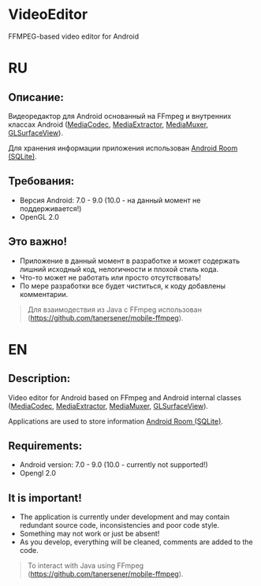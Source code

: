 # VideoEditor
 FFMPEG-based video editor for Android
 
# RU
## Описание:

Видеоредактор для Android основанный на FFmpeg и внутренних классах Android ([MediaCodec](https://developer.android.com/reference/android/media/MediaCodec), 
[MediaExtractor](https://developer.android.com/reference/android/media/MediaExtractor), 
[MediaMuxer](https://developer.android.com/reference/android/media/MediaMuxer), 
[GLSurfaceView](https://developer.android.com/reference/android/opengl/GLSurfaceView)).

Для хранения информации приложения использован [Android Room (SQLite)](https://codelabs.developers.google.com/codelabs/android-room-with-a-view/#0).

## Требования:
* Версия Android: 7.0 - 9.0 (10.0 - на данный момент не поддерживается!)
* OpenGL 2.0

## Это важно!

* Приложение в данный момент в разработке и может содержать лишний исходный код, нелогичности и плохой стиль кода. 
* Что-то может не работать или просто отсутствовать!
* По мере разработки все будет чиститься, к коду добавлены комментарии. 

> Для взаимодествия из Java с FFmpeg использован (https://github.com/tanersener/mobile-ffmpeg).

# EN
## Description:

Video editor for Android based on FFmpeg and Android internal classes ([MediaCodec](https://developer.android.com/reference/android/media/MediaCodec), 
[MediaExtractor](https://developer.android.com/reference/android/media/MediaExtractor), 
[MediaMuxer](https://developer.android.com/reference/android/media/MediaMuxer), 
[GLSurfaceView](https://developer.android.com/reference/android/opengl/GLSurfaceView)).

Applications are used to store information [Android Room (SQLite)](https://codelabs.developers.google.com/codelabs/android-room-with-a-view/#0).

## Requirements:
* Android version: 7.0 - 9.0 (10.0 - currently not supported!)
* Opengl 2.0

## It is important!

* The application is currently under development and may contain redundant source code, inconsistencies and poor code style.
* Something may not work or just be absent!
* As you develop, everything will be cleaned, comments are added to the code.

> To interact with Java using FFmpeg (https://github.com/tanersener/mobile-ffmpeg).
